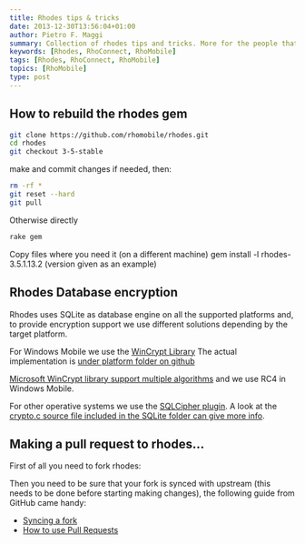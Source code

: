 ```yaml
---
title: Rhodes tips & tricks
date: 2013-12-30T13:56:04+01:00
author: Pietro F. Maggi
summary: Collection of rhodes tips and tricks. More for the people that manage rhodes than who's only looking for info on how to write rhodes apps.
keywords: [Rhodes, RhoConnect, RhoMobile]
tags: [Rhodes, RhoConnect, RhoMobile]
topics: [RhoMobile]
type: post
---
```


## How to rebuild the rhodes gem

```sh
git clone https://github.com/rhomobile/rhodes.git
cd rhodes
git checkout 3-5-stable
```

make and commit changes if needed, then:

```sh
rm -rf *
git reset --hard
git pull
```

Otherwise directly

```sh
rake gem
```
Copy files where you need it (on a different machine)
gem install -l rhodes-3.5.1.13.2 (version given as an example)


## Rhodes Database encryption

Rhodes uses SQLite as database engine on all the supported platforms and, to provide encryption support we use different solutions depending by the target platform.

For Windows Mobile we use the [WinCrypt Library]()
The actual implementation is [under platform folder on github](https://github.com/rhomobile/rhodes/blob/master/platform/wm/rhodes/rho/common/RhoCryptImpl.cpp)

[Microsoft WinCrypt library support multiple algorithms](http://msdn.microsoft.com/en-us/library/aa923618.aspx) and we use RC4 in Windows Mobile.

For other operative systems we use the [SQLCipher plugin](http://sqlcipher.net/). A look at the [crypto.c source file included in the SQLite folder can give more info](https://github.com/rhomobile/rhodes/blob/master/platform/shared/sqlite/crypto.c).

## Making a pull request to rhodes...
First of all you need to fork rhodes:

Then you need to be sure that your fork is synced with upstream (this needs to be done before starting making changes), the following guide from GitHub came handy:

- [Syncing a fork](https://help.github.com/articles/syncing-a-fork)
- [How to use Pull Requests](https://help.github.com/articles/using-pull-requests)
